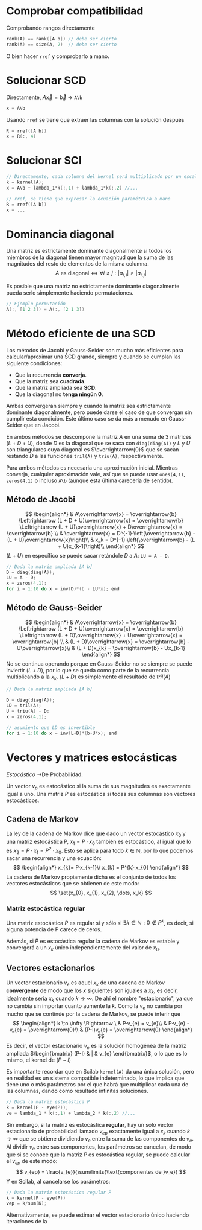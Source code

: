 
# Comprobar compatibilidad

Comprobando rangos directamente
```c
rank(A) == rank([A b]) // debe ser cierto
rank(A) == size(A, 2)  // debe ser cierto
```

O bien hacer `rref` y comprobarlo a mano.
# Solucionar SCD

Directamente, $A\overrightarrow{x} = \overrightarrow{b}$   →  `A\b`
```c
x = A\b
```

Usando `rref` se tiene que extraer las columnas con la solución después
```c
R = rref([A b])
x = R(:, 4)
```

# Solucionar SCI

```c
// Directamente, cada columna del kernel será multiplicado por un escalar diferente (o igual). A\b saca la solución particular, y Kernel(A) es la homogénea (b = (0, 0, ..., 0))
k = kernel(A);
x = A\b + lambda_1*k(:,1) + lambda_1*k(:,2) //...

// rref, se tiene que expresar la ecuación paramétrica a mano
R = rref([A b])
x = ...
```

# Dominancia diagonal

Una matriz es estrictamente dominante diagonalmente si todos los miembros de la diagonal tienen mayor magnitud que la suma de las magnitudes del resto de elementos de la misma columna.
$$
A\text{ es diagonal} \Leftrightarrow \forall{i \neq j} : |a_{i,i}| > |a_{i,j}|
$$

Es posible que una matriz no estrictamente dominante diagonalmente pueda serlo simplemente haciendo permutaciones.

```c
// Ejemplo permutación
A(:, [1 2 3]) = A(:, [2 1 3])
```

# Método eficiente de una SCD

Los métodos de Jacobi y Gauss-Seider son mucho más eficientes para calcular/aproximar una SCD grande, siempre y cuando se cumplan las siguiente condiciones:

- Que la recurrencia **converja**.
- Que la matriz sea **cuadrada**.
- Que la matriz ampliada sea **SCD**.
- Que la diagonal no **tenga ningún 0**.

Ambas convergerán siempre y cuando la matriz sea estrictamente dominante diagonalmente, pero puede darse el caso de que convergan sin cumplir esta condición. Este último caso se da más a menudo en Gauss-Seider que en Jacobi.

En ambos métodos se descompone la matriz $A$ en una suma de 3 matrices $(L + D + U)$, donde $D$ es la diagonal que se saca con `diag(diag(A))` y $L$ y $U$ son triangulares cuya diagonal es $\overrightarrow{0}$ que se sacan restando $D$ a las funciones `tril(A)` y `triu(A)`, respectivamente.

Para ambos métodos es necesaria una aproximación inicial. Mientras converja, cualquier aproximación vale, así que se puede usar `ones(4,1)`, `zeros(4,1)` o incluso `A\b` (aunque esta última carecería de sentido).

## Método de Jacobi

$$
\begin{align*}
& A\overrightarrow{x} = \overrightarrow{b} \Leftrightarrow (L + D + U)\overrightarrow{x} = \overrightarrow{b} \Leftrightarrow (L + U)\overrightarrow{x} + D\overrightarrow{x} = \overrightarrow{b} \\ & \overrightarrow{x} = D^{-1}·\left(\overrightarrow{b} - (L + U)\overrightarrow{x}\right)\\
& x_k = D^{-1}·\left(\overrightarrow{b} - (L + U)x_{k-1}\right)\\
\end{align*}
$$
$(L + U)$ en específico se puede sacar retándole $D$ a $A$:  `LU = A - D`.

```c
// Dada la matriz ampliada [A b]
D = diag(diag(A));
LU = A - D;
x = zeros(4,1);
for i = 1:10 do x = inv(D)*(b - LU*x); end
```

## Método de Gauss-Seider

$$
\begin{align*}
& A\overrightarrow{x} = \overrightarrow{b} \Leftrightarrow (L + D + U)\overrightarrow{x} = \overrightarrow{b} \Leftrightarrow (L + D)\overrightarrow{x} + U\overrightarrow{x} = \overrightarrow{b} \\
& (L + D)\overrightarrow{x} = \overrightarrow{b} - U\overrightarrow{x}\\
& (L + D)x_{k} = \overrightarrow{b} - Ux_{k-1}
\end{align*}
$$
No se continua operando porque en Gauss-Seider no se siempre se puede inviertir $(L+D)$, por lo que se queda como parte de la recurrencia multiplicando a la $x_{k}$. $(L+D)$ es simplemente el resultado de $tril(A)$

```c
// Dada la matriz ampliada [A b]

D = diag(diag(A));
LD = tril(A);
U = triu(A) - D;
x = zeros(4,1);

// asumiento que LD es invertible
for i = 1:10 do x = inv(L+D)*(b-U*x); end

```

# Vectores y matrices estocásticas

*Estocástico* →De Probabilidad.

Un vector $v_{p}$ es estocástico si la suma de sus magnitudes es exactamente igual a uno. Una matriz $P$ es estocástica si todas sus columnas son vectores estocásticos.

## Cadena de Markov

La ley de la cadena de Markov dice que dado un vector estocástico $x_{0}$ y una matriz estocástica P, $x_{1} = P·x_{0}$ también es estocástico, al igual que lo es $x_{2} = P·x_{1} = P^{2} · x_{0}$. Esto se aplica para todo $k\in \mathbb{N}$, por lo que podemos sacar una recurrencia y una ecuación:
$$
\begin{align*}
x_{k}= P·x_{k-1}\\
x_{k} = P^{k}·x_{0}
\end{align*}
$$
La cadena de Markov propiamente dicha es el conjunto de todos los vectores estocásticos que se obtienen de este modo:
$$
\set{x_{0}, x_{1}, x_{2}, \dots, x_k}
$$
### Matriz estocástica regular

Una matriz estocástica $P$ es regular si y sólo si $\exists k \in \mathbb{N} : 0 \notin P^{k}$, es decir, si alguna potencia de P carece de ceros.

Además, si $P$ es estocástica regular la cadena de Markov es estable y convergerá a un $x_{k}$ único independientemente del valor de $x_{0}$.

## Vectores estacionarios

Un vector estacionario $v_{e}$ es aquel $x_{k}$ de una cadena de Markov **convergente** de modo que los $x$ siguientes son iguales a $x_{k}$, es decir, idealmente sería $x_{k}$ cuando $k \to \infty$. De ahí el nombre "estacionario", ya que no cambia sin importar cuanto aumente la $k$. Como la $v_{e}$ no cambia por mucho que se continúe por la cadena de Markov, se puede inferir que
$$
\begin{align*}
k \to \infty \Rightarrow \ & P·v_{e} = v_{e}\\
& P·v_{e} - v_{e} = \overrightarrow{0}\\
& (P-I)v_{e} = \overrightarrow{0}
\end{align*}
$$
Es decir, el vector estacionario $v_{e}$ es la solución homogénea de la matriz ampliada $\begin{bmatrix} (P-I) & | & v_{e} \end{bmatrix}$, o lo que es lo mismo, el kernel de $(P-I)$

Es importante recordar que en Scilab `kernel(A)` da una única solución, pero en realidad es un sistema compatible indeterminado, lo que implica que tiene uno o más parámetros por el que habrá que multiplicar cada una de las columnas, dando como resultado infinitas soluciones.

```c
// Dada la matriz estocástica P
k = kernel(P - eye(P));
ve = lambda_1 * k(:,1) + lambda_2 * k(:,2) //...
```

Sin embargo, si la matriz es estocástica **regular**, hay un sólo vector estacionario de probabilidad llamado $v_{ep}$  exactamente igual a $x_{k}$ cuando $k \to \infty$  que se obtiene dividiendo $v_{e}$ entre la suma de las componentes de $v_{e}$. Al dividir $v_e$ entre sus componentes, los parámetros se cancelan, de modo que si se conoce que la matriz $P$ es estocástica regular, se puede calcular el $v_{ep}$ de este modo:
$$
v_{ep} = \frac{v_{e}}{\sum\limits{\text{componentes de }v_e}}
$$
Y en Scilab, al cancelarse los parámetros:

```c
// Dada la matríz estocástica regular P
k = kernel(P - eye(P))
vep = k/sum(K);
```

Alternativamente, se puede estimar el vector estacionario único haciendo iteraciones de la 